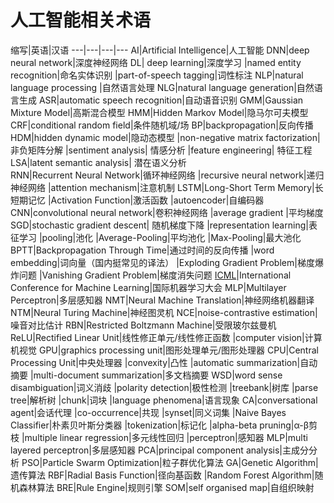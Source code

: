 # 人工智能相关术语
缩写|英语|汉语
---|---|---|---
AI|Artificial Intelligence|人工智能
DNN|deep neural network|深度神经网络
DL| deep learning|深度学习
  |named entity recognition|命名实体识别
  |part-of-speech tagging|词性标注
NLP|natural language processing	|自然语言处理
NLG|natural language generation|自然语言生成
ASR|automatic speech recognition|自动语音识别
GMM|Gaussian Mixture Model|高斯混合模型
HMM|Hidden Markov Model|隐马尔可夫模型
CRF|conditional random field|条件随机域/场
BP|backpropagation|反向传播
HDM|hidden dynamic model|隐动态模型
  |non-negative matrix factorization|非负矩阵分解
  |sentiment analysis| 情感分析
  |feature engineering| 特征工程 
LSA|latent semantic analysis| 潜在语义分析  
RNN|Recurrent Neural Network|循环神经网络
  |recursive neural network|递归神经网络
  |attention mechanism|注意机制
LSTM|Long-Short Term Memory|长短期记忆
  |Activation Function|激活函数
  |autoencoder|自编码器
CNN|convolutional neural network|卷积神经网络
  |average gradient |平均梯度
SGD|stochastic gradient descent| 随机梯度下降
  |representation learning|表征学习
  |pooling|池化
  |Average-Pooling|平均池化
  |Max-Pooling|最大池化
BPTT|Backpropagation Through Time|通过时间的反向传播
  |word embedding|词向量（国内挺常见的译法）
  |Exploding Gradient Problem|梯度爆炸问题
  |Vanishing Gradient Problem|梯度消失问题
[ICML](http://icml.cc/)|International Conference for Machine Learning|国际机器学习大会
MLP|Multilayer Perceptron|多层感知器
NMT|Neural Machine Translation|神经网络机器翻译
NTM|Neural Turing Machine|神经图灵机
NCE|noise-contrastive estimation|噪音对比估计
RBN|Restricted Boltzmann Machine|受限玻尔兹曼机
ReLU|Rectified Linear Unit|线性修正单元/线性修正函数
  |computer vision|计算机视觉
GPU|graphics processing unit|图形处理单元/图形处理器
CPU|Central Processing Unit|中央处理器
  |convexity|凸性
  |automatic summarization|自动摘要
  |multi-document summarization|多文档摘要
WSD|word sense disambiguation|词义消歧
  |polarity detection|极性检测
  |treebank|树库
  |parse tree|解析树
  |chunk|词块
  |language phenomena|语言现象
CA|conversational agent|会话代理
  |co-occurrence|共现
  |synset|同义词集
  |Naive Bayes Classifier|朴素贝叶斯分类器
  |tokenization|标记化
  |alpha-beta pruning|α-β剪枝
  |multiple linear regression|多元线性回归
  |perceptron|感知器
MLP|multi layered perceptron|多层感知器
PCA|principal component analysis|主成分分析
PSO|Particle Swarm Optimization|粒子群优化算法
GA|Genetic Algorithm|遗传算法
RBF|Radial Basis Function|径向基函数
  |Random Forest Algorithm|随机森林算法
BRE|Rule Engine|规则引擎
SOM|self organised map|自组织映射

